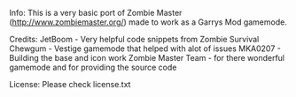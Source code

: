 Info:
This is a very basic port of Zombie Master (http://www.zombiemaster.org/) made to work as a Garrys Mod gamemode.

Credits:
JetBoom - Very helpful code snippets from Zombie Survival
Chewgum - Vestige gamemode that helped with alot of issues
MKA0207 - Building the base and icon work
Zombie Master Team - for there wonderful gamemode and for providing the source code

License:
Please check license.txt